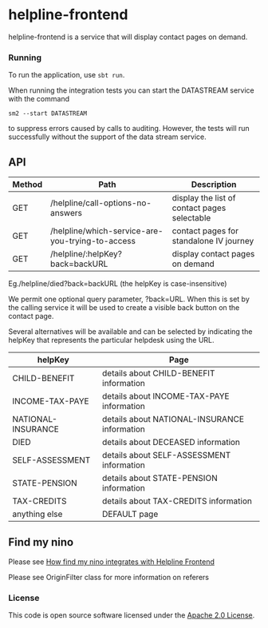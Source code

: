 
# helpline-frontend

helpline-frontend is a service that will display contact pages on demand.

### Running
To run the application, use `sbt run`.

When running the integration tests you can start the DATASTREAM service
with the command

`sm2 --start DATASTREAM`

to suppress errors caused by calls to auditing. However, the tests will run successfully
without the support of the data stream service.

## API

| Method | Path                                             | Description                                      |
|--------|--------------------------------------------------|--------------------------------------------------|
| GET    | /helpline/call-options-no-answers                | display the list of contact pages selectable     |
| GET    | /helpline/which-service-are-you-trying-to-access | contact pages for standalone IV journey          |
| GET    | /helpline/:helpKey?back=backURL                  | display contact pages on demand                  |

Eg./helpline/died?back=backURL (the helpKey is case-insensitive)

We permit one optional query parameter, ?back=URL. When this is set by the calling service it will be used to create a visible back button on the contact page.

Several alternatives will be available and can be selected by indicating the helpKey that represents the particular helpdesk using the URL.

| helpKey            | Page                                          |
|--------------------|-----------------------------------------------|
| CHILD-BENEFIT      | details about CHILD-BENEFIT information       |
| INCOME-TAX-PAYE    | details about INCOME-TAX-PAYE information     |
| NATIONAL-INSURANCE | details about NATIONAL-INSURANCE information  |
| DIED               | details about DECEASED information            |
| SELF-ASSESSMENT    | details about SELF-ASSESSMENT information     |
| STATE-PENSION      | details about STATE-PENSION information       |
| TAX-CREDITS        | details about TAX-CREDITS information         |
| anything else      | DEFAULT page                                  |


## Find my nino
Please see [How find my nino integrates with Helpline Frontend]("https://github.com/hmrc/verification-diagrams/tree/main/diagrams/find-my-nino-integration")

Please see OriginFilter class for more information on referers

### License

This code is open source software licensed under the [Apache 2.0 License]("http://www.apache.org/licenses/LICENSE-2.0.html").
